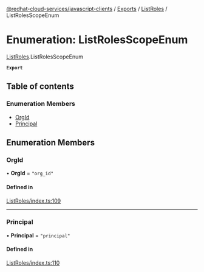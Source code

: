 [@redhat-cloud-services/javascript-clients](../README.md) / [Exports](../modules.md) / [ListRoles](../modules/ListRoles.md) / ListRolesScopeEnum

# Enumeration: ListRolesScopeEnum

[ListRoles](../modules/ListRoles.md).ListRolesScopeEnum

**`Export`**

## Table of contents

### Enumeration Members

- [OrgId](ListRoles.ListRolesScopeEnum.md#orgid)
- [Principal](ListRoles.ListRolesScopeEnum.md#principal)

## Enumeration Members

### OrgId

• **OrgId** = ``"org_id"``

#### Defined in

[ListRoles/index.ts:109](https://github.com/RedHatInsights/javascript-clients/blob/main/packages/rbac/ListRoles/index.ts#L109)

___

### Principal

• **Principal** = ``"principal"``

#### Defined in

[ListRoles/index.ts:110](https://github.com/RedHatInsights/javascript-clients/blob/main/packages/rbac/ListRoles/index.ts#L110)
